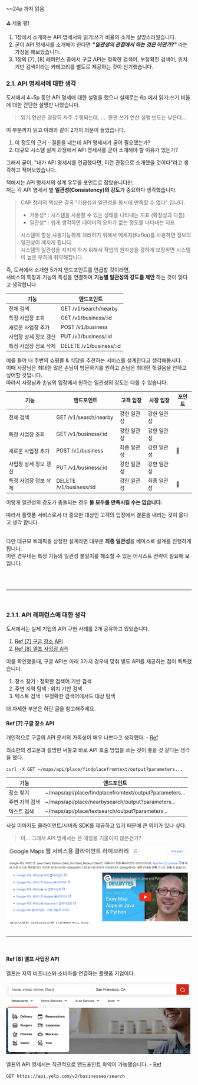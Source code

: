 ~~24p 까지 읽음

⛳️ 세줄 평!

1. 1장에서 소개하는 API 명세서와 읽기:쓰기 비율의 소개는 실망스러웠습니다.
2. 굳이 API 명세서를 소개해야 한다면 ***"일관성의 관점에서 하는 것은 어떤가?"*** 라는 가정을 해보았습니다.
3. 1장의 [7], [8] 레퍼런스 중에서 구글 API는 정확한 검색어, 부정확한 검색어, 위치기반 검색이라는 카테고리를 별도로 제공하는 것이 신기했습니다.

### 2.1. API 명세서에 대한 생각

도서에서 4~5p 동안 API 명세에 대한 설명을 했으나 실제로는 6p 에서 읽기:쓰기 비율에 대한 간단한 설명만 나왔습니다.

> 읽기 연산은 굉장히 자주 수행되는데, .... 한편 쓰기 연산 실행 빈도는 낮은데...

이 부분까지 읽고 아래와 같이 2가지 의문이 들었습니다.

1. 이 정도의 근거 - 결론을 내는데 API 명세서가 굳이 필요했는가?
2. 대규모 시스템 설계 과정에서 API 명세서를 굳이 소개해야 할 이유가 있는가?

그래서 굳이, "내가 API 명세서를 언급했다면, 이런 관점으로 소개했을 것이다"라고 생각하고 적어보았습니다.


책에서는 API 명세서의 설계 유무를 포인트로 잡았습니다만, <br>
저는 각 API 명세서 별 **일관성(Consistency)의 강도**가 중요하다 생각했습니다.

> CAP 정리의 핵심은 결국 "가용성과 일관성을 동시에 만족할 수 없다" 입니다.
> - 가용성* : 시스템을 사용할 수 있는 상태를 나타내는 지표 (확장성과 다름)
> - 일관성* : 쉽게 생각하면 데이터의 오차가 없는 정도를 나타내는 지표
> 
> 시스템이 항상 사용가능하게 처리하기 위해서 메세지(Kafka)를 사용하면 정보의 일관성이 꺠지게 됩니다. <br>
> 시스템의 일관성을 지키게 하기 위해서 작업의 원자성을 강하게 보장하면 시스템이 높은 부하에 취약해집니다.

즉, 도서에서 소개한 5가지 앤드포인트를 언급할 것이라면, <br>
서비스의 특징과 기능의 특성을 연결하여 **기능별 일관성의 강도를 제안** 하는 것이 맞다고 생각합니다.

| 기능              | 앤드포인트                   |
| ---------------- | ------------------------- |
| 전체 검색          | GET /v1/search/nearby     |
| 특정 사업장 조회     | GET /v1/business/:id      |
| 새로운 사업장 추가   | POST /v1/business         |
| 사업장 상세 정보 갱신 | PUT /v1/business/:id      |
| 특정 사업장 정보 삭제 | DELETE /v1/business/:id   |

예를 들어 내 주변의 쇼핑몰 & 식당을 추천하는 서비스를 설계한다고 생각해봅시다. <br>
이때 사장님은 최대한 많은 손님이 방문하기를 원하고 손님은 최대한 헛걸음을 안하고 싶어할 것입니다. <br>
따라서 사장님과 손님의 입장에서 원하는 일관성의 강도는 다를 수 있습니다.

| 기능              | 앤드포인트                   | 고객 입장                             | 사장 입장                             | 포인트 |
| ---------------- | ------------------------- | ----------------------------------- | ---------------------------------- | ---- |
| 전체 검색          | GET /v1/search/nearby     | 강한 일관성                            | 강한 일관성                           |      |
| 특정 사업장 조회     | GET /v1/business/:id      | 강한 일관성                            | 강한 일관성                           |      |
| 새로운 사업장 추가   | POST /v1/business         | 최종 일관성                             | 강한 일관성                          | 👀    |
| 사업장 상세 정보 갱신 | PUT /v1/business/:id      | 강한 일관성                            | 강한 일관성                           |      |
| 특정 사업장 정보 삭제 | DELETE /v1/business/:id   | 강한 일관성                            | 최종 일관성                           | 👀    |

이렇게 일관성의 강도가 충돌되는 경우 **둘 모두를 만족시킬 수는 없습니다.** <br>

따라서 플랫폼 서비스로서 더 중요한 대상인 고객의 입장에서 결론을 내리는 것이 옳다고 생각 합니다. <br> <br>

다만 대규모 트래픽을 상정한 설계라면 대부분 **최종 일관성**을 베이스로 설계를 진행하게 됩니다. <br>
이런 경우네는 특정 기능의 일관성 불일치를 해소할 수 있는 어시스트 전략이 필요해 보입니다.



<br>
<br>

---

<br>

### 2.1.1. API 레퍼런스에 대한 생각

도서에서는 실제 기업의 API 구현 사례를 2개 공유하고 있었습니다.

1. [Ref [7] 구글 장소 API](./2024_10_29_dil.md#ref-7-구글-장소-api)
2. [Ref [8] 옐프 사업장 API](./2024_10_29_dil.md#ref-8-옐프-사업장-api)

이를 확인했을때, 구글 API는 아래 3가지 경우에 맞춰 별도 API를 제공하는 점이 독특했습니다.

1. 장소 찾기 : 정확한 검색어 기반 검색
2. 주변 지역 탐색 : 위치 기반 검색
3. 텍스트 검색 : 부정확한 검색어에서도 대상 탐색

더 자세한 부분은 하단 글을 참고해주세요.

#### Ref [7] 구글 장소 API

개인적으로 구글의 API 문서의 가독성이 매우 나쁘다고 생각했다. - [Ref](https://developers.google.com/maps/documentation/places/web-service/search)

최소한의 경고문과 설명만 써놓고 바로 API 호출 방법을 쓰는 것이 좋을 것 같다는 생각을 했다.

```shell
curl -X GET ~/maps/api/place/findplacefromtext/output?parameters... 
```

| 기능         | 앤드포인트                                                 |
| ----------- | ------------------------------------------------------- |
| 장소 찾기     | ~/maps/api/place/findplacefromtext/output?parameters... |
| 주변 지역 검색 | ~/maps/api/place/nearbysearch/output?parameters...      |
| 텍스트 검색   | ~/maps/api/place/textsearch/output?parameters...         |

사실 이마저도 클라이언트/서버측 SDK를 제공하고 있기 때문에 큰 의미가 있나 싶다.

> 아... 그래서 API 명세서는 큰 애정을 기울이지 않은건가?

<img src="image.png" style="width: 500px;"/>

<br>
<br>

---

<br>

#### Ref [8] 옐프 사업장 API

옐프는 지역 비즈니스와 소비자를 연결하는 플랫폼 기업이다.

<img src="image-1.png" style="width: 500px;" />

옐프의 API 명세서는 직관적으로 앤드포인트 파악이 가능했습니다. - [Ref](https://docs.developer.yelp.com/reference/v3_business_search)

```shell
GET https://api.yelp.com/v3/businesses/search
```